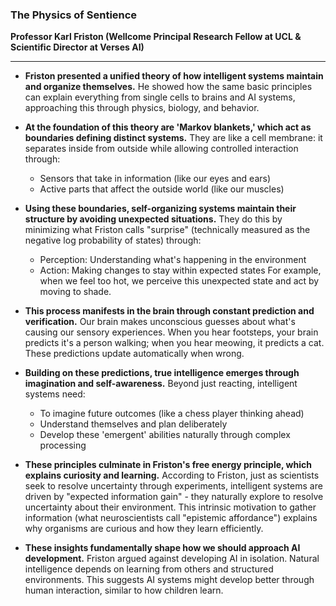 ### The Physics of Sentience

**Professor Karl Friston (Wellcome Principal Research Fellow at UCL & Scientific Director at Verses AI)**

***

* **Friston presented a unified theory of how intelligent systems maintain and organize themselves.** He showed how the same basic principles can explain everything from single cells to brains and AI systems, approaching this through physics, biology, and behavior.

* **At the foundation of this theory are 'Markov blankets,' which act as boundaries defining distinct systems.** They are like a cell membrane: it separates inside from outside while allowing controlled interaction through:
  - Sensors that take in information (like our eyes and ears)
  - Active parts that affect the outside world (like our muscles)

* **Using these boundaries, self-organizing systems maintain their structure by avoiding unexpected situations.** They do this by minimizing what Friston calls "surprise" (technically measured as the negative log probability of states) through:
  - Perception: Understanding what's happening in the environment
  - Action: Making changes to stay within expected states
For example, when we feel too hot, we perceive this unexpected state and act by moving to shade.

* **This process manifests in the brain through constant prediction and verification.** Our brain makes unconscious guesses about what's causing our sensory experiences. When you hear footsteps, your brain predicts it's a person walking; when you hear meowing, it predicts a cat. These predictions update automatically when wrong.

* **Building on these predictions, true intelligence emerges through imagination and self-awareness.** Beyond just reacting, intelligent systems need:
  - To imagine future outcomes (like a chess player thinking ahead)
  - Understand themselves and plan deliberately
  - Develop these 'emergent' abilities naturally through complex processing

* **These principles culminate in Friston's free energy principle, which explains curiosity and learning.** According to Friston, just as scientists seek to resolve uncertainty through experiments, intelligent systems are driven by "expected information gain" - they naturally explore to resolve uncertainty about their environment. This intrinsic motivation to gather information (what neuroscientists call "epistemic affordance") explains why organisms are curious and how they learn efficiently.

* **These insights fundamentally shape how we should approach AI development.** Friston argued against developing AI in isolation. Natural intelligence depends on learning from others and structured environments. This suggests AI systems might develop better through human interaction, similar to how children learn.